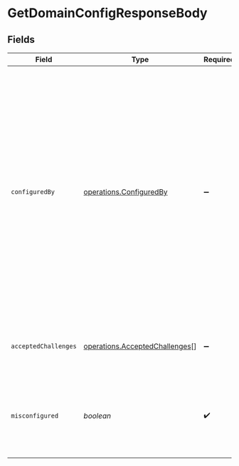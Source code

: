 # GetDomainConfigResponseBody


## Fields

| Field                                                                                                                                                                                                                                                                                                                                    | Type                                                                                                                                                                                                                                                                                                                                     | Required                                                                                                                                                                                                                                                                                                                                 | Description                                                                                                                                                                                                                                                                                                                              |
| ---------------------------------------------------------------------------------------------------------------------------------------------------------------------------------------------------------------------------------------------------------------------------------------------------------------------------------------- | ---------------------------------------------------------------------------------------------------------------------------------------------------------------------------------------------------------------------------------------------------------------------------------------------------------------------------------------- | ---------------------------------------------------------------------------------------------------------------------------------------------------------------------------------------------------------------------------------------------------------------------------------------------------------------------------------------- | ---------------------------------------------------------------------------------------------------------------------------------------------------------------------------------------------------------------------------------------------------------------------------------------------------------------------------------------- |
| `configuredBy`                                                                                                                                                                                                                                                                                                                           | [operations.ConfiguredBy](../../models/operations/configuredby.md)                                                                                                                                                                                                                                                                       | :heavy_minus_sign:                                                                                                                                                                                                                                                                                                                       | How we see the domain's configuration. - `CNAME`: Domain has a CNAME pointing to Vercel. - `A`: Domain's A record is resolving to Vercel. - `http`: Domain is resolving to Vercel but may be behind a Proxy. - `dns-01`: Domain is not resolving to Vercel but dns-01 challenge is enabled. - `null`: Domain is not resolving to Vercel. |
| `acceptedChallenges`                                                                                                                                                                                                                                                                                                                     | [operations.AcceptedChallenges](../../models/operations/acceptedchallenges.md)[]                                                                                                                                                                                                                                                         | :heavy_minus_sign:                                                                                                                                                                                                                                                                                                                       | Which challenge types the domain can use for issuing certs.                                                                                                                                                                                                                                                                              |
| `misconfigured`                                                                                                                                                                                                                                                                                                                          | *boolean*                                                                                                                                                                                                                                                                                                                                | :heavy_check_mark:                                                                                                                                                                                                                                                                                                                       | Whether or not the domain is configured AND we can automatically generate a TLS certificate.                                                                                                                                                                                                                                             |
